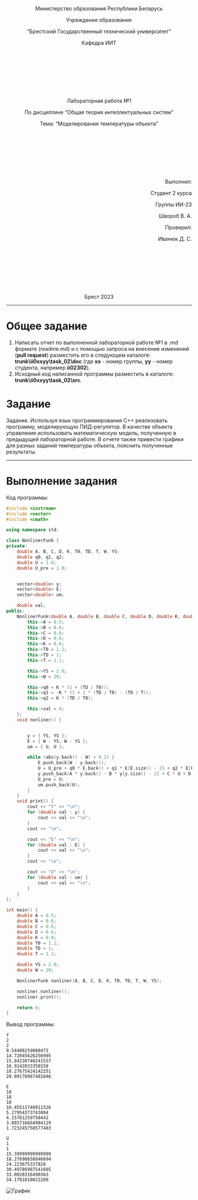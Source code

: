 <p style="text-align: center;">Министерство образования Республики Беларусь</p>
<p style="text-align: center;">Учреждение образования</p>
<p style="text-align: center;">“Брестский Государственный технический университет”</p>
<p style="text-align: center;">Кафедра ИИТ</p>
<div style="margin-bottom: 10em;"></div>
<p style="text-align: center;">Лабораторная работа №1</p>
<p style="text-align: center;">По дисциплине “Общая теория интеллектуальных систем”</p>
<p style="text-align: center;">Тема: “Моделирования температуры объекта”</p>
<div style="margin-bottom: 10em;"></div>
<p style="text-align: right;">Выполнил:</p>
<p style="text-align: right;">Студент 2 курса</p>
<p style="text-align: right;">Группы ИИ-23</p>
<p style="text-align: right;">Швороб В. А.</p>
<p style="text-align: right;">Проверил:</p>
<p style="text-align: right;">Иванюк Д. С.</p>
<div style="margin-bottom: 10em;"></div>
<p style="text-align: center;">Брест 2023</p>

---

# Общее задание

1. Написать отчет по выполненной лабораторной работе №1 в .md формате (readme.md) и с помощью запроса на внесение изменений (**pull request**) разместить его в следующем каталоге: **trunk\ii0xxyy\task_02\doc** (где **xx** - номер группы, **yy** - номер студента, например **ii02302**).
2. Исходный код написанной программы разместить в каталоге: **trunk\ii0xxyy\task_02\src**.

# Задание

Задание. Используя язык программирования C++ реализовать программу, моделирующую ПИД-регулятор. В качестве объекта управления использовать математическую модель, полученную в предыдущей лабораторной работе. В отчете также привести графики для разных заданий температуры объекта, пояснить полученные результаты.

---

# Выполнение задания

Код программы:

```C++
#include <iostream>
#include <vector>
#include <cmath>

using namespace std;

class NonlinerFunk {
private:
    double A, B, C, D, K, T0, TD, T, W, YS;
    double q0, q1, q2;
    double U = 1.0;
    double U_pre = 1.0;


    vector<double> y;
    vector<double> E;
    vector<double> um;

    double val;
public:
    NonlinerFunk(double A, double B, double C, double D, double K, double T0, double TD, double T, double W, double YS) {
        this->A = 0.5;
        this->B = 0.6;
        this->C = 0.6;
        this->D = 0.6;
        this->K = 0.8;
        this->T0 = 1.1;
        this->TD = 1;
        this->T = 1.1;

        this->YS = 2.0;
        this->W = 20;

        this->q0 = K * (1 + (TD / T0));
        this->q1 = -K * (1 + 2 * (TD / T0) - (T0 / T));
        this->q2 = K * (TD / T0);

        this->val = 0;
    };
    void nonliner() {


        y = { YS, YS };
        E = { W - YS, W - YS };
        um = { U, U };

        while (abs(y.back() - W) > 0.1) {
            E.push_back(W - y.back());
            U = U_pre + q0 * E.back() + q1 * E[E.size() - 2] + q2 * E[E.size() - 3];
            y.push_back(A * y.back() - B * y[y.size() - 2] + C * U + D * sin(U_pre));
            U_pre = U;
            um.push_back(U);
        }
    }
    void print() {
        cout << "Y" << "\n";
        for (double val : y) {
            cout << val << "\n";
        }
        cout << "\n";

        cout << "E" << "\n";
        for (double val : E) {
            cout << val << "\n";
        }
        cout << "\n";

        cout << "U" << "\n";
        for (double val : um) {
            cout << val << "\n";
        }
    }
};

int main() {
    double A = 0.5;
    double B = 0.6;
    double C = 0.6;
    double D = 0.6;
    double K = 0.8;
    double T0 = 1.1;
    double TD = 1;
    double T = 1.1;

    double YS = 2.0;
    double W = 20;

    NonlinerFunk nonliner(A, B, C, D, K, T0, TD, T, W, YS);

    nonliner.nonliner();
    nonliner.print();

    return 0;
}

```

Вывод программы:

```
Y
2
2
9.54488259088473
14.72045626256995
15.84238740241557
16.9142833350158
18.27675424142251
20.09178987481846

E
18
18
18
10.45511740911526
5.27954373743004
4.15761259758442
3.085716664984129
1.723245758577483

U
1
1
15.39999999999999
18.27690658846694
24.223675337828
30.49786907541605
33.0028316490363
34.1701010022209
```

![График](nonliney.png)
